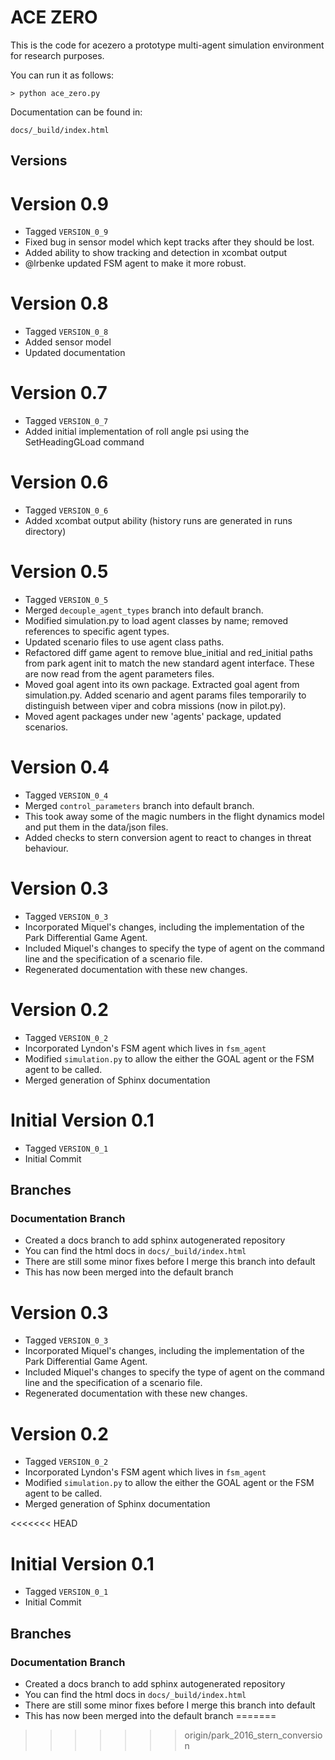 # ACE ZERO

This is the code for acezero a prototype multi-agent simulation environment for
research purposes.

You can run it as follows:

    > python ace_zero.py

Documentation can be found in:

    docs/_build/index.html

## Versions

# Version 0.9
- Tagged `VERSION_0_9`
- Fixed bug in sensor model which kept tracks after they should be lost.
- Added ability to show tracking and detection in xcombat output
- @lrbenke updated FSM agent to make it more robust.

# Version 0.8
- Tagged `VERSION_0_8`
- Added sensor model
- Updated documentation

# Version 0.7
- Tagged `VERSION_0_7`
- Added initial implementation of roll angle psi using the SetHeadingGLoad command

# Version 0.6
- Tagged `VERSION_0_6`
- Added xcombat output ability (history runs are generated in runs directory) 

# Version 0.5
- Tagged `VERSION_0_5`
- Merged `decouple_agent_types` branch into default branch.
- Modified simulation.py to load agent classes by name; removed references to specific agent types.
- Updated scenario files to use agent class paths.
- Refactored diff game agent to remove blue_initial and red_initial paths from park agent init to match the new standard agent interface. These are now read from the agent parameters files.
- Moved goal agent into its own package. Extracted goal agent from simulation.py. Added scenario and agent params files temporarily to distinguish between viper and cobra missions (now in pilot.py).
- Moved agent packages under new 'agents' package, updated scenarios.

# Version 0.4
- Tagged `VERSION_0_4`
- Merged `control_parameters` branch into default branch.
- This took away some of the magic numbers in the flight dynamics model and put them in the data/json files.
- Added checks to stern conversion agent to react to changes in threat behaviour.

# Version 0.3
- Tagged `VERSION_0_3`
- Incorporated Miquel's changes, including the implementation of the Park Differential Game Agent.
- Included Miquel's changes to specify the type of agent on the command line and the specification of a scenario file.
- Regenerated documentation with these new changes.

# Version 0.2
- Tagged `VERSION_0_2`
- Incorporated Lyndon's FSM agent which lives in `fsm_agent`
- Modified `simulation.py` to allow the either the GOAL agent or the FSM agent to be called.
- Merged generation of Sphinx documentation

# Initial Version 0.1
- Tagged `VERSION_0_1`
- Initial Commit


## Branches

### Documentation Branch
- Created a docs branch to add sphinx autogenerated repository
- You can find the html docs in `docs/_build/index.html`
- There are still some minor fixes before I merge this branch into default
- This has now been merged into the default branch

# Version 0.3
- Tagged `VERSION_0_3`
- Incorporated Miquel's changes, including the implementation of the Park Differential Game Agent.
- Included Miquel's changes to specify the type of agent on the command line and the specification of a scenario file.
- Regenerated documentation with these new changes.

# Version 0.2
- Tagged `VERSION_0_2`
- Incorporated Lyndon's FSM agent which lives in `fsm_agent`
- Modified `simulation.py` to allow the either the GOAL agent or the FSM agent to be called.
- Merged generation of Sphinx documentation

<<<<<<< HEAD
# Initial Version 0.1
- Tagged `VERSION_0_1`
- Initial Commit

## Branches

### Documentation Branch
- Created a docs branch to add sphinx autogenerated repository
- You can find the html docs in `docs/_build/index.html`
- There are still some minor fixes before I merge this branch into default
- This has now been merged into the default branch
=======
>>>>>>> origin/park_2016_stern_conversion
